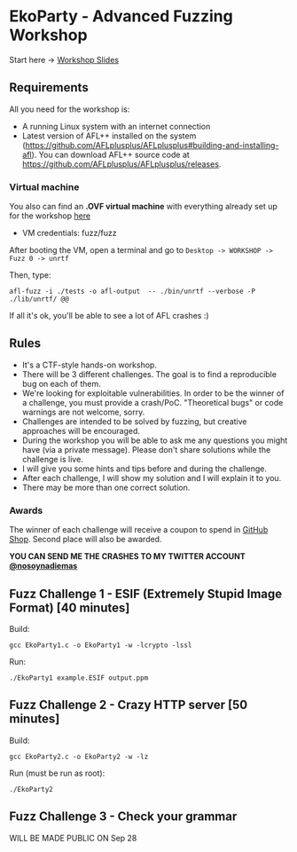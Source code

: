 # EkoParty - Advanced Fuzzing Workshop

Start here -> [Workshop Slides](https://github.com/antonio-morales/EkoParty_Advanced_Fuzzing_Workshop/blob/master/EkoParty%20Workshop%20Format.pdf)

## Requirements

All you need for the workshop is:
- A running Linux system with an internet connection
- Latest version of AFL++ installed on the system (https://github.com/AFLplusplus/AFLplusplus#building-and-installing-afl). You can download AFL++ source code at https://github.com/AFLplusplus/AFLplusplus/releases.

### Virtual machine

You also can find an **.OVF virtual machine** with everything already set up for the workshop [here](https://drive.google.com/file/d/1UydxinlwKD847JHdbenO5gv7Xy7p3vJO/view?usp=sharing)

- VM credentials: fuzz/fuzz

After booting the VM, open a terminal and go to 
	```Desktop -> WORKSHOP -> Fuzz 0 -> unrtf```

Then, type:

	afl-fuzz -i ./tests -o afl-output  -- ./bin/unrtf --verbose -P ./lib/unrtf/ @@

If all it's ok, you'll be able to see a lot of AFL crashes :)

## Rules

- It's a CTF-style hands-on workshop.
- There will be 3 different challenges. The goal is to find a reproducible bug on each of them.
- We're looking for exploitable vulnerabilities. In order to be the winner of a challenge, you must provide a crash/PoC. "Theoretical bugs" or code warnings are not welcome, sorry.
- Challenges are intended to be solved by fuzzing, but creative approaches will be encouraged.
- During the workshop you will be able to ask me any questions you might have (via a private message). Please don't share solutions while the challenge is live.
- I will give you some hints and tips before and during the challenge.
- After each challenge, I will show my solution and I will explain it to you.
- There may be more than one correct solution.


### Awards

The winner of each challenge will receive a coupon to spend in [GitHub Shop](https://github.myshopify.com/). Second place will also be awarded.

**YOU CAN SEND ME THE CRASHES TO MY TWITTER ACCOUNT [@nosoynadiemas](https://twitter.com/Nosoynadiemas)**

## Fuzz Challenge 1 - ESIF (Extremely Stupid Image Format) [40 minutes]

Build:

    gcc EkoParty1.c -o EkoParty1 -w -lcrypto -lssl

Run:

    ./EkoParty1 example.ESIF output.ppm

## Fuzz Challenge 2 - Crazy HTTP server [50 minutes]

Build:

    gcc EkoParty2.c -o EkoParty2 -w -lz

Run (must be run as root):

    ./EkoParty2

## Fuzz Challenge 3 - Check your grammar

WILL BE MADE PUBLIC ON Sep 28
